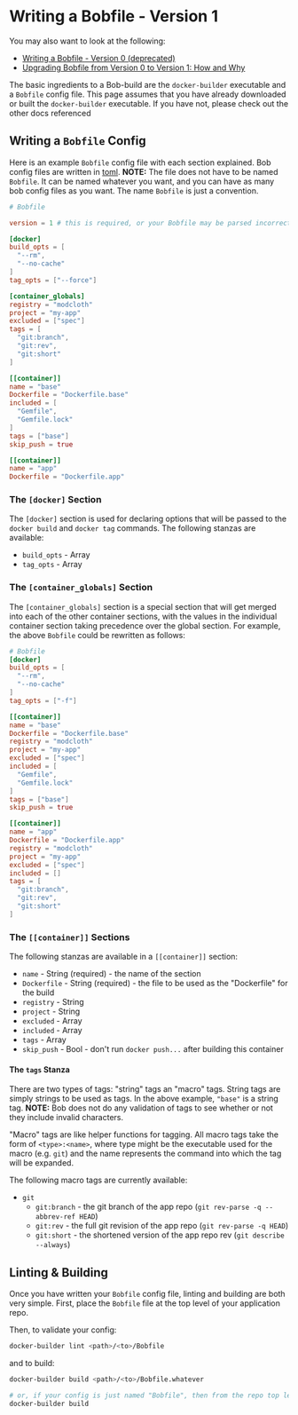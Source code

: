 # Writing a Bobfile - Version 1

You may also want to look at the following:

* [Writing a Bobfile - Version 0 (deprecated)](writing-a-bobfile-version-zero.md)
* [Upgrading Bobfile from Version 0 to Version 1: How and Why](upgrading-zero-to-one.md)

The basic ingredients to a Bob-build are the `docker-builder` executable and a
`Bobfile` config file.  This page assumes that you have already
downloaded or built the `docker-builder` executable.  If you have not, please
check out the other docs referenced

## Writing a `Bobfile` Config

Here is an example `Bobfile` config file with each section explained.
Bob config files are written in [toml](https://github.com/mojombo/toml).
**NOTE:** The file does not have to be named `Bobfile`.  It can be named
whatever you want, and you can have as many bob config files as you
want.  The name `Bobfile` is just a convention.

```toml
# Bobfile

version = 1 # this is required, or your Bobfile may be parsed incorrectly

[docker]
build_opts = [
  "--rm",
  "--no-cache"
]
tag_opts = ["--force"]

[container_globals]
registry = "modcloth"
project = "my-app"
excluded = ["spec"]
tags = [
  "git:branch",
  "git:rev",
  "git:short"
]

[[container]]
name = "base"
Dockerfile = "Dockerfile.base"
included = [
  "Gemfile",
  "Gemfile.lock"
]
tags = ["base"]
skip_push = true

[[container]]
name = "app"
Dockerfile = "Dockerfile.app"
```

### The `[docker]` Section

The `[docker]` section is used for declaring options that will be passed
to the `docker build` and `docker tag` commands.  The following stanzas
are available:

* `build_opts` - Array
* `tag_opts` - Array

### The `[container_globals]` Section

The `[container_globals]` section is a special section that will get
merged into each of the other container sections, with the values in the
individual container section taking precedence over the global section.
For example, the above `Bobfile` could be rewritten as follows:

```toml
# Bobfile
[docker]
build_opts = [
  "--rm",
  "--no-cache"
]
tag_opts = ["-f"]

[[container]]
name = "base"
Dockerfile = "Dockerfile.base"
registry = "modcloth"
project = "my-app"
excluded = ["spec"]
included = [
  "Gemfile",
  "Gemfile.lock"
]
tags = ["base"]
skip_push = true

[[container]]
name = "app"
Dockerfile = "Dockerfile.app"
registry = "modcloth"
project = "my-app"
excluded = ["spec"]
included = []
tags = [
  "git:branch",
  "git:rev",
  "git:short"
]
```

### The `[[container]]` Sections

The following stanzas are available in a `[[container]]` section:

* `name` - String (required) - the name of the section
* `Dockerfile` - String (required) - the file to be used as the
  "Dockerfile" for the build
* `registry` - String
* `project` - String
* `excluded` - Array
* `included` - Array
* `tags` - Array
* `skip_push` - Bool - don't run `docker push...` after building this
  container

#### The `tags` Stanza

There are two types of tags: "string" tags an "macro" tags.  String tags
are simply strings to be used as tags.  In the above example, `"base"`
is a string tag.  **NOTE:** Bob does not do any validation of tags to
see whether or not they include invalid characters.

"Macro" tags are like helper functions for tagging.  All macro tags take
the form of `<type>:<name>`, where type might be the executable used for
the macro (e.g. `git`) and the name represents the command into which
the tag will be expanded.

The following macro tags are currently available:

* `git`
    - `git:branch` - the git branch of the app repo (`git rev-parse -q --abbrev-ref HEAD`)
    - `git:rev` - the full git revision of the app repo (`git rev-parse -q HEAD`)
    - `git:short` - the shortened version of the app repo rev (`git describe --always`)

## Linting &amp; Building

Once you have written your `Bobfile` config file, linting and building
are both very simple.  First, place the `Bobfile` file at the top level
of your application repo. 

Then, to validate your config:

```bash
docker-builder lint <path>/<to>/Bobfile
```

and to build:

```bash
docker-builder build <path>/<to>/Bobfile.whatever

# or, if your config is just named "Bobfile", then from the repo top level...
docker-builder build
```
